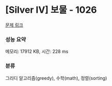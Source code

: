 # [Silver IV] 보물 - 1026 

[문제 링크](https://www.acmicpc.net/problem/1026) 

### 성능 요약

메모리: 17912 KB, 시간: 228 ms

### 분류

그리디 알고리즘(greedy), 수학(math), 정렬(sorting)

